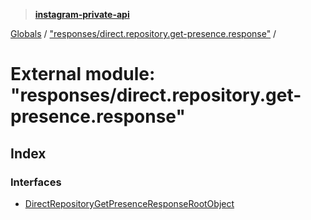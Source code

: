 > **[instagram-private-api](../README.md)**

[Globals](../README.md) / ["responses/direct.repository.get-presence.response"](_responses_direct_repository_get_presence_response_.md) /

# External module: "responses/direct.repository.get-presence.response"

## Index

### Interfaces

* [DirectRepositoryGetPresenceResponseRootObject](../interfaces/_responses_direct_repository_get_presence_response_.directrepositorygetpresenceresponserootobject.md)